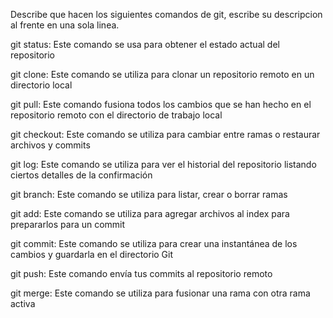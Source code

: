 Describe que hacen los siguientes comandos de git, escribe su descripcion al frente en una sola linea.

git status: Este comando se usa para obtener el estado actual del repositorio

git clone: Este comando se utiliza para clonar un repositorio remoto en un directorio local

git pull: Este comando fusiona todos los cambios que se han hecho en el repositorio remoto con el directorio de trabajo local

git checkout: Este comando se utiliza para cambiar entre ramas o restaurar archivos y commits

git log: Este comando se utiliza para ver el historial del repositorio listando ciertos detalles de la confirmación

git branch: Este comando se utiliza para listar, crear o borrar ramas

git add: Este comando se utiliza para agregar archivos al index para prepararlos para un commit

git commit: Este comando se utiliza para crear una instantánea de los cambios y guardarla en el directorio Git

git push: Este comando envía tus commits al repositorio remoto

git merge: Este comando se utiliza para fusionar una rama con otra rama activa
